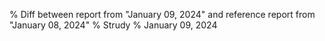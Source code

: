 % Diff between report from "January 09, 2024" and reference report from "January 08, 2024"
% Strudy
% January 09, 2024


